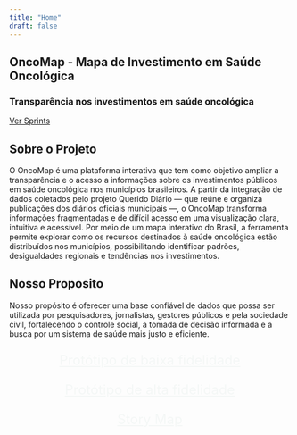 ```yaml
---
title: "Home"
draft: false
---
```


<section class="page-header">

  <div class="hero-content">
    <h1>OncoMap - Mapa de Investimento em Saúde Oncológica</h1>
    <h3>Transparência nos investimentos em saúde oncológica</h3>
  </div>

  <div class="hero-button">
    <a href="sprints/" class="btn">Ver Sprints</a>
  </div>

</section>

<section class="about">
  <div class="intro">
    <h1>Sobre o Projeto</h1>
    <p>O OncoMap é uma plataforma interativa que tem como objetivo ampliar a transparência e o acesso a informações sobre os investimentos públicos em saúde oncológica nos municípios brasileiros. A partir da integração de dados coletados pelo projeto Querido Diário — que reúne e organiza publicações dos diários oficiais municipais —, o OncoMap transforma informações fragmentadas e de difícil acesso em uma visualização clara, intuitiva e acessível. Por meio de um mapa interativo do Brasil, a ferramenta permite explorar como os recursos destinados à saúde oncológica estão distribuídos nos municípios, possibilitando identificar padrões, desigualdades regionais e tendências nos investimentos.</p>
    <h1>Nosso Proposito</h1>
    <p>Nosso propósito é oferecer uma base confiável de dados que possa ser utilizada por pesquisadores, jornalistas, gestores públicos e pela sociedade civil, fortalecendo o controle social, a tomada de decisão informada e a busca por um sistema de saúde mais justo e eficiente.</p>
  </div>
</section>

<section class="sprint-grid">

  <a href="https://www.figma.com/design/td5oKsmfHCtT9CSPFzKU13/baixa-fidelidada?node-id=0-1&p=f&t=7CVI2N1DhdOeFvar-0" class="sprint-card" style="text-align: center; color: #F4F7F6; background-color: #00e59cf3; font-size: 1.5rem">
    <div class="card-body">
        <p>Protótipo de baixa fidelidade</p>
    </div>
  </a>

  <a href="https://www.figma.com/design/XyUsffocEKRw7przVsbk0n/alta-fidelidade?node-id=0-1&p=f&t=hJCfCXEJV2H9W3WW-0" class="sprint-card" style="text-align: center; color: #F4F7F6; background-color: #00e59cf3; font-size: 1.5rem">
    <div class="card-body">
        <p>Protótipo de alta fidelidade</p>
    </div>
  </a>

  <a href="https://www.figma.com/board/8Jsltq8BOL65CsMoRWFjik/Template-MDS--Copy-?node-id=0-1&p=f&t=RaWdiaNkmKOwNKvY-0" class="sprint-card" style="text-align: center; color: #F4F7F6; background-color: #00e59cf3; font-size: 1.5rem">
    <div class="card-body">
        <p>Story Map</p>
    </div>
  </a>
</section>